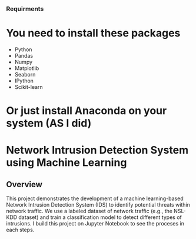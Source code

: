### Requirments
# You need to install these packages
- Python
- Pandas
- Numpy
- Matplotlib
- Seaborn
- IPython
- Scikit-learn
# Or just install **Anaconda** on your system (AS I did)

# Network Intrusion Detection System using Machine Learning

## Overview
This project demonstrates the development of a machine learning-based Network Intrusion Detection System (IDS) to identify potential threats within network traffic. We use a labeled dataset of network traffic (e.g., the NSL-KDD dataset) and train a classification model to detect different types of intrusions.
I build this project on Jupyter Notebook to see the proceses in each steps.